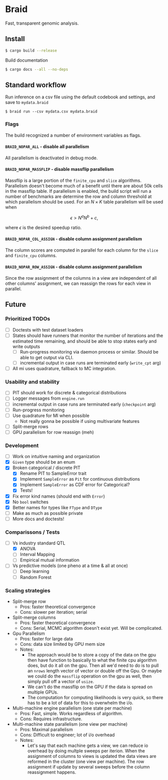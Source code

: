 # Braid

Fast, transparent genomic analysis.

## Install

```bash
$ cargo build --release
```

Build documentation

```bash
$ cargo docs --all --no-deps
```

## Standard workflow

Run inference on a csv file using the default codebook and settings, and save
to `mydata.braid`

```
$ braid run --csv mydata.csv mydata.braid
```

### Flags

The build recognized a number of environment variables as flags.

#### `BRAID_NOPAR_ALL` - disable all parallelism

All parallelism is deactivated in debug mode.

#### `BRAID_NOPAR_MASSFLIP` - disable massflip parallelism

Massflip is a large portion of the `finite_cpu` and `slice` algorithms.
Parallelism doesn't become much of a benefit until there are about 50k cells in
the massflip table. If parallelism is enabled, the build script will run a
number of benchmarks are determine the row and column threshold at which
parallelism should be used. For an $N \times K$ table parallelism will be used when

```math
\epsilon \gt N^a N^b + c,
```

where $`\epsilon`$ is the desired speedup ratio.

#### `BRAID_NOPAR_COL_ASSIGN` - disable column assignment parallelism

The column scores are computed in parallel for each column for the `slice` and
`finite_cpu` columns.

#### `BRAID_NOPAR_ROW_ASSIGN` - disable column assignment parallelism

Since the row assignment of the columns in a view are independent of all other
columns' assignment, we can reassign the rows for each view in parallel.

## Future

### Prioritized TODOs
- [ ] Doctests with test dataset loaders
- [ ] States should have runners that monitor the number of iterations and the
    estimated time remaining, and should be able to stop states early and
    write outputs
    - [ ] Run-progress monitoring via daemon process or similar. Should be
        able to get output via CLI.
    - [ ] incremental output in case runs are terminated early (`write_cpt` arg)
- [ ] All mi uses quadrature, fallback to MC integration.

### Usability and stability
- [ ] PIT should work for discrete & categorical distributions
- [ ] Logger messages from `engine.run`
- [ ] incremental output in case runs are terminated early (`checkpoint` arg)
- [ ] Run-progress monitoring
- [ ] Use quadrature for MI when possible
    + Not really gonna be possible if using multivariate features
- [ ] Split-merge rows
- [ ] GPU parallelism for row reassign (meh)

### Development
- [ ] Work on intuitive naming and organization
- [X] `Given` type should be an enum 
- [X] Broken categorical / discrete PIT
    - [X] Rename PIT to SampleError trait
    - [X] Implement `SampleError` as `Pit` for continuous distributions
    - [X] Implement `SampleError` as CDF error for Categorical?
    - [X] Tests!
- [X] Fix error kind names (should end with `Error`)
- [X] No `bool` switches
- [X] Better names for types like `FType` and `DType`
- [ ] Make as much as possible private
- [ ] More docs and doctests!

### Comparissons / Tests
- [ ] Vs industry standard QTL
    - [X] ANOVA
    - [ ] Interval Mapping
    - [ ] Empirical mutual information
- [ ] Vs predictive models (one pheno at a time & all at once)
    - [ ] Deep learning
    - [ ] Random Forest

### Scaling strategies

- Split-merge row
    + Pros: faster theoretical convergence
    + Cons: slower per iteration; serial
- Split-merge columns
    + Pros: faster theoretical convergence
    + Cons: Serial, MCMC algorithm doesn't exist yet. Will be complicated.
- Gpu Parallelism
    + Pros: faster for large data
    + Cons: data size limited by GPU mem size
    + Notes:
        - The approach would be to store a copy of the data on the gpu then
          have function to basically to what the finite cpu algorithm does, but
          do it all on the gpu. Then all we'd need to do is to pull an `nrows`
          length vector of vector or double off the Gpu. Or maybe we could do
          the `massflip` operation on the gpu as well, then simply pull off a
          vector of `usize`.
        - We can't do the massflip on the GPU if the data is spread on multiple
          GPUs.
        - The computation for computing likelihoods is very quick, so there has
          to be a lot of data for this to overwhelm the i/o.
- Multi-machine engine parallelism (one state per machine)
    + Pros: Fast, simple. Works regardless of algorithm.
    + Cons: Requires infrastructure.
- Multi-machine state parallelism (one view per machine)
    + Pros: Maximal parallelism
    + Cons: Difficult to engineer; lot of i/o overhead
    + Notes:
        - Let's say that each machine gets a view, we can reduce io overhead by
          doing multple sweeps per iterion. When the assignment of columns to
          views is updated the data views are reformed in the cluster (one view
          per machine). The row assignment if update by several sweeps before
          the column reassignment happens.
